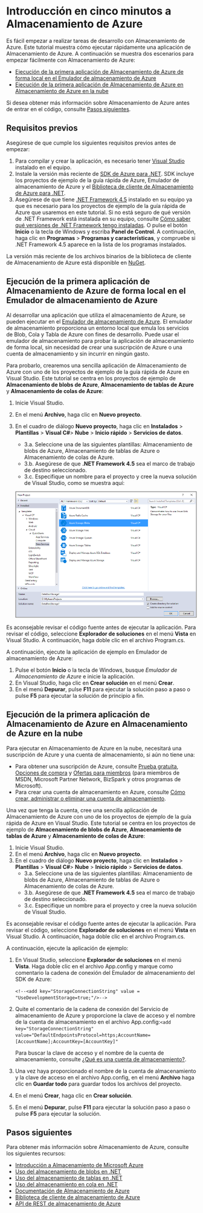<properties 
	pageTitle="Introducción en cinco minutos a Almacenamiento de Microsoft Azure" 
	description="Mejore sus habilidades rápidamente en blobs, tablas y colas de Azure de Microsoft con las guías de inicio rápido de Azure, Visual Studio y con Emulador de almacenamiento de Azure. Ejecute su primera aplicación de Almacenamiento de Azure en cinco minutos." 
	services="storage" 
	documentationCenter=".net" 
	authors="tamram" 
	manager="adinah" 
	editor=""/>

<tags 
	ms.service="storage" 
	ms.workload="storage" 
	ms.tgt_pltfrm="na" 
	ms.devlang="dotnet" 
	ms.topic="article" 
	ms.date="05/28/2015" 
	ms.author="tamram;selcint"/>

# Introducción en cinco minutos a Almacenamiento de Azure 

Es fácil empezar a realizar tareas de desarrollo con Almacenamiento de Azure. Este tutorial muestra cómo ejecutar rápidamente una aplicación de Almacenamiento de Azure. A continuación se muestra dos escenarios para empezar fácilmente con Almacenamiento de Azure:

- [Ejecución de la primera aplicación de Almacenamiento de Azure de forma local en el Emulador de almacenamiento de Azure](#run-your-first-azure-storage-application-locally-against-the-azure-storage-emulator)
- [Ejecución de la primera aplicación de Almacenamiento de Azure en Almacenamiento de Azure en la nube](#run-your-first-azure-storage-application-against-azure-storage-in-the-cloud)

Si desea obtener más información sobre Almacenamiento de Azure antes de entrar en el código, consulte [Pasos siguientes](#next-steps).

## Requisitos previos

Asegúrese de que cumple los siguientes requisitos previos antes de empezar:

1. Para compilar y crear la aplicación, es necesario tener [Visual Studio](https://www.visualstudio.com/) instalado en el equipo. 
2. Instale la versión más reciente de [SDK de Azure para .NET](http://azure.microsoft.com/downloads/). SDK incluye los proyectos de ejemplo de la guía rápida de Azure, Emulador de almacenamiento de Azure y el [Biblioteca de cliente de Almacenamiento de Azure para .NET](https://msdn.microsoft.com/library/azure/wa_storage_30_reference_home.aspx).
3. Asegúrese de que tiene [.NET Framework 4.5](http://www.microsoft.com/download/details.aspx?id=30653) instalado en su equipo ya que es necesario para los proyectos de ejemplo de la guía rápida de Azure que usaremos en este tutorial. Si no está seguro de qué versión de .NET Framework está instalada en su equipo, consulte [Cómo saber qué versiones de .NET Framework tengo instaladas](https://msdn.microsoft.com/vstudio/hh925568.aspx). O pulse el botón **Inicio** o la tecla de Windows y escriba **Panel de Control**. A continuación, haga clic en **Programas** > **Programas y características**, y compruebe si .NET Framework 4.5 aparece en la lista de los programas instalados.

La versión más reciente de los archivos binarios de la biblioteca de cliente de Almacenamiento de Azure está disponible en [NuGet](https://www.nuget.org/packages/WindowsAzure.Storage/).


## Ejecución de la primera aplicación de Almacenamiento de Azure de forma local en el Emulador de almacenamiento de Azure

Al desarrollar una aplicación que utiliza el almacenamiento de Azure, se pueden ejecutar en el [Emulador de almacenamiento de Azure](storage-use-emulator.md). El emulador de almacenamiento proporciona un entorno local que emula los servicios de Blob, Cola y Tabla de Azure con fines de desarrollo. Puede usar el emulador de almacenamiento para probar la aplicación de almacenamiento de forma local, sin necesidad de crear una suscripción de Azure o una cuenta de almacenamiento y sin incurrir en ningún gasto.

Para probarlo, crearemos una sencilla aplicación de Almacenamiento de Azure con uno de los proyectos de ejemplo de la guía rápida de Azure en Visual Studio. Este tutorial se centra en los proyectos de ejemplo de **Almacenamiento de blobs de Azure**, **Almacenamiento de tablas de Azure** y **Almacenamiento de colas de Azure**:

1. Inicie Visual Studio.
2. En el menú **Archivo**, haga clic en **Nuevo proyecto**.
3. En el cuadro de diálogo **Nuevo proyecto**, haga clic en **Instalados** > **Plantillas** > **Visual C#**> **Nube** > **Inicio rápido** > **Servicios de datos**.
	- 3\.a. Seleccione una de las siguientes plantillas: Almacenamiento de blobs de Azure, Almacenamiento de tablas de Azure o Almacenamiento de colas de Azure. 
	- 3\.b. Asegúrese de que **.NET Framework 4.5** sea el marco de trabajo de destino seleccionado.	
	- 3\.c. Especifique un nombre para el proyecto y cree la nueva solución de Visual Studio, como se muestra aquí:
	
	![Guías rápidas de Azure][Image1]

Es aconsejable revisar el código fuente antes de ejecutar la aplicación. Para revisar el código, seleccione **Explorador de soluciones** en el menú **Vista** en Visual Studio. A continuación, haga doble clic en el archivo Program.cs.

A continuación, ejecute la aplicación de ejemplo en Emulador de almacenamiento de Azure:

1.	Pulse el botón **Inicio** o la tecla de Windows, busque *Emulador de Almacenamiento de Azure* e inicie la aplicación.
2.	En Visual Studio, haga clic en **Crear solución** en el menú **Crear**. 
3.	En el menú **Depurar**, pulse **F11** para ejecutar la solución paso a paso o pulse **F5** para ejecutar la solución de principio a fin.

## Ejecución de la primera aplicación de Almacenamiento de Azure en Almacenamiento de Azure en la nube

Para ejecutar en Almacenamiento de Azure en la nube, necesitará una suscripción de Azure y una cuenta de almacenamiento, si aún no tiene una:

- Para obtener una suscripción de Azure, consulte [Prueba gratuita](http://azure.microsoft.com/pricing/free-trial/), [Opciones de compra](http://azure.microsoft.com/pricing/purchase-options/) y [Ofertas para miembros](http://azure.microsoft.com/pricing/member-offers/) (para miembros de MSDN, Microsoft Partner Network, BizSpark y otros programas de Microsoft).
- Para crear una cuenta de almacenamiento en Azure, consulte [Cómo crear, administrar o eliminar una cuenta de almacenamiento](storage-create-storage-account.md).

Una vez que tenga la cuenta, cree una sencilla aplicación de Almacenamiento de Azure con uno de los proyectos de ejemplo de la guía rápida de Azure en Visual Studio. Este tutorial se centra en los proyectos de ejemplo de **Almacenamiento de blobs de Azure**, **Almacenamiento de tablas de Azure** y **Almacenamiento de colas de Azure**:

1. Inicie Visual Studio.
2. En el menú **Archivo**, haga clic en **Nuevo proyecto**.
3. En el cuadro de diálogo **Nuevo proyecto**, haga clic en **Instalados** > **Plantillas** > **Visual C#**> **Nube** > **Inicio rápido** > **Servicios de datos**.
	- 3\.a. Seleccione una de las siguientes plantillas: Almacenamiento de blobs de Azure, Almacenamiento de tablas de Azure o Almacenamiento de colas de Azure.
	- 3\.b. Asegúrese de que **.NET Framework 4.5** sea el marco de trabajo de destino seleccionado.
	- 3\.c. Especifique un nombre para el proyecto y cree la nueva solución de Visual Studio. 

Es aconsejable revisar el código fuente antes de ejecutar la aplicación. Para revisar el código, seleccione **Explorador de soluciones** en el menú **Vista** en Visual Studio. A continuación, haga doble clic en el archivo Program.cs.

A continuación, ejecute la aplicación de ejemplo:

1.	En Visual Studio, seleccione **Explorador de soluciones** en el menú **Vista**. Haga doble clic en el archivo App.config y marque como comentario la cadena de conexión del Emulador de almacenamiento del SDK de Azure:

	`<!--<add key="StorageConnectionString" value = "UseDevelopmentStorage=true;"/>-->`

2.	Quite el comentario de la cadena de conexión del Servicio de almacenamiento de Azure y proporcione la clave de acceso y el nombre de la cuenta de almacenamiento en el archivo App.config:`<add key="StorageConnectionString" value="DefaultEndpointsProtocol=https;AccountName=[AccountName];AccountKey=[AccountKey]"`

	Para buscar la clave de acceso y el nombre de la cuenta de almacenamiento, consulte [¿Qué es una cuenta de almacenamiento?](storage-whatis-account.md).

3.	Una vez haya proporcionado el nombre de la cuenta de almacenamiento y la clave de acceso en el archivo App.config, en el menú **Archivo** haga clic en **Guardar todo** para guardar todos los archivos del proyecto.
4.	En el menú **Crear**, haga clic en **Crear solución**.
5.	En el menú **Depurar**, pulse **F11** para ejecutar la solución paso a paso o pulse **F5** para ejecutar la solución.


## Pasos siguientes

Para obtener más información sobre Almacenamiento de Azure, consulte los siguientes recursos:

* [Introducción a Almacenamiento de Microsoft Azure](storage-introduction.md)
* [Uso del almacenamiento de blobs en .NET](storage-dotnet-how-to-use-blobs.md)
* [Uso del almacenamiento de tablas en .NET](storage-dotnet-how-to-use-tables.md)
* [Uso del almacenamiento en cola en .NET](storage-dotnet-how-to-use-queues.md)
* [Documentación de Almacenamiento de Azure](http://azure.microsoft.com/documentation/services/storage/)
* [Biblioteca de cliente de almacenamiento de Azure](https://msdn.microsoft.com/library/azure/wa_storage_30_reference_home.aspx)
* [API de REST de almacenamiento de Azure](https://msdn.microsoft.com/library/azure/dd179355.aspx)

[Image1]: ./media/storage-getting-started-guide/QuickStart.png
 

<!---HONumber=August15_HO6-->
